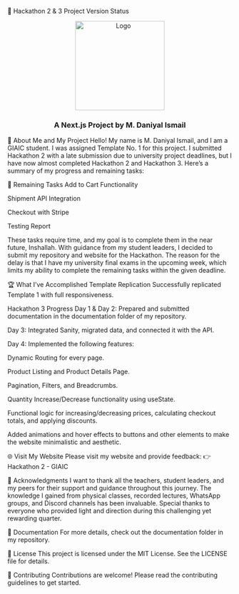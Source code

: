 🚀 Hackathon 2 & 3 Project
Version
Status

<p align="center"> <img src="/logo.png" alt="Logo" width="200"> </p><h3 align="center">A Next.js Project by M. Daniyal Ismail</h3>
📖 About Me and My Project
Hello! My name is M. Daniyal Ismail, and I am a GIAIC student. I was assigned Template No. 1 for this project. I submitted Hackathon 2 with a late submission due to university project deadlines, but I have now almost completed Hackathon 2 and Hackathon 3. Here’s a summary of my progress and remaining tasks:

🚧 Remaining Tasks
Add to Cart Functionality

Shipment API Integration

Checkout with Stripe

Testing Report

These tasks require time, and my goal is to complete them in the near future, Inshallah. With guidance from my student leaders, I decided to submit my repository and website for the Hackathon. The reason for the delay is that I have my university final exams in the upcoming week, which limits my ability to complete the remaining tasks within the given deadline.

🏆 What I’ve Accomplished
Template Replication
Successfully replicated Template 1 with full responsiveness.

Hackathon 3 Progress
Day 1 & Day 2: Prepared and submitted documentation in the documentation folder of my repository.

Day 3: Integrated Sanity, migrated data, and connected it with the API.

Day 4: Implemented the following features:

Dynamic Routing for every page.

Product Listing and Product Details Page.

Pagination, Filters, and Breadcrumbs.

Quantity Increase/Decrease functionality using useState.

Functional logic for increasing/decreasing prices, calculating checkout totals, and applying discounts.

Added animations and hover effects to buttons and other elements to make the website minimalistic and aesthetic.

🌐 Visit My Website
Please visit my website and provide feedback:
👉 Hackathon 2 - GIAIC

🙏 Acknowledgments
I want to thank all the teachers, student leaders, and my peers for their support and guidance throughout this journey. The knowledge I gained from physical classes, recorded lectures, WhatsApp groups, and Discord channels has been invaluable. Special thanks to everyone who provided light and direction during this challenging yet rewarding quarter.

📄 Documentation
For more details, check out the documentation folder in my repository.

📜 License
This project is licensed under the MIT License. See the LICENSE file for details.

🤝 Contributing
Contributions are welcome! Please read the contributing guidelines to get started.
